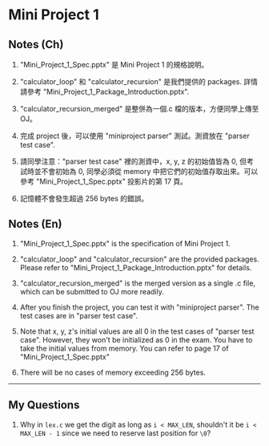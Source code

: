 # Mini Project 1

## Notes (Ch)

1. "Mini_Project_1_Spec.pptx" 是 Mini Project 1 的規格說明。

2. "calculator_loop" 和 "calculator_recursion" 是我們提供的 packages. 詳情請參考 "Mini_Project_1_Package_Introduction.pptx".

3. "calculator_recursion_merged" 是整併為一個.c 檔的版本，方便同學上傳至 OJ。

4. 完成 project 後，可以使用 "miniproject parser" 測試。測資放在 "parser test case".

5. 請同學注意："parser test case" 裡的測資中，x, y, z 的初始值皆為 0, 但考試時並不會初始為 0, 同學必須從 memory 中把它們的初始值存取出來。可以參考 "Mini_Project_1_Spec.pptx" 投影片的第 17 頁。

6. 記憶體不會發生超過 256 bytes 的錯誤。

## Notes (En)

1. "Mini_Project_1_Spec.pptx" is the specification of Mini Project 1.

2. "calculator_loop" and "calculator_recursion" are the provided packages. Please refer to "Mini_Project_1_Package_Introduction.pptx" for details.

3. "calculator_recursion_merged" is the merged version as a single .c file, which can be submitted to OJ more readily.

4. After you finish the project, you can test it with "miniproject parser". The test cases are in "parser test case".

5. Note that x, y, z's initial values are all 0 in the test cases of "parser test case". However, they won't be initialized as 0 in the exam. You have to take the initial values from memory. You can refer to page 17 of "Mini_Project_1_Spec.pptx"

6. There will be no cases of memory exceeding 256 bytes.

---

## My Questions

1. Why in `lex.c` we get the digit as long as `i < MAX_LEN`, shouldn't it be `i < MAX_LEN - 1` since we need to reserve last position for `\0`?
